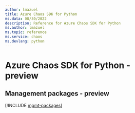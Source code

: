 ```yaml
---
author: lmazuel
title: Azure Chaos SDK for Python
ms.data: 08/30/2022
description: Reference for Azure Chaos SDK for Python
ms.author: lmazuel
ms.topic: reference
ms.service: chaos
ms.devlang: python
---
```

# Azure Chaos SDK for Python - preview

## Management packages - preview
[!INCLUDE [mgmt-packages](chaos-mgmt-index.md)]
